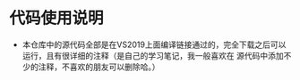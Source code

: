 # 代码使用说明

-   本仓库中的源代码全部是在VS2019上面编译链接通过的，完全下载之后可以运行，且有很详细的注释（是自己的学习笔记，我一般喜欢在
源代码中添加不少的注释，不喜欢的朋友可以删除哈。）